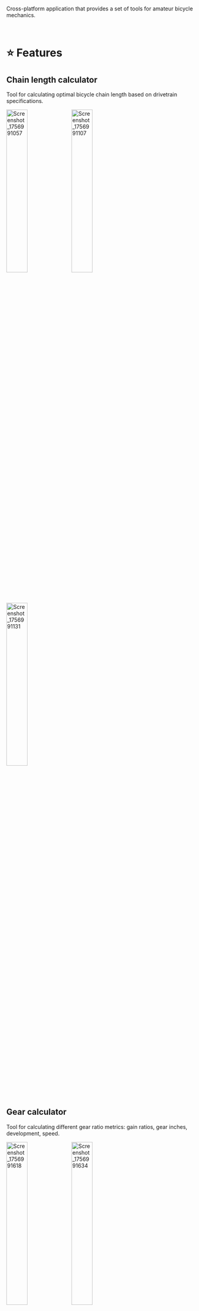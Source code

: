 </br>

Cross-platform application that provides a set of tools for amateur bicycle mechanics.

</br>

# :star: Features

## Chain length calculator

Tool for calculating optimal bicycle chain length based on drivetrain specifications.

<img width="33%" alt="Screenshot_1756991057" src="https://github.com/user-attachments/assets/37081dcc-28c5-4a64-bcdc-ddcedb78bf27" />
<img width="33%" alt="Screenshot_1756991107" src="https://github.com/user-attachments/assets/5d11a3ea-8c86-4dce-835e-202e0194a801" />
<img width="33%" alt="Screenshot_1756991131" src="https://github.com/user-attachments/assets/e8357266-c5a5-4c7c-aab7-79d378d8c382" />


## Gear calculator

Tool for calculating different gear ratio metrics: gain ratios, gear inches, development, speed.

<img width="33%" alt="Screenshot_1756991618" src="https://github.com/user-attachments/assets/5b700ca1-703d-4196-b126-9b9e36f1dd62" />
<img width="33%" alt="Screenshot_1756991634" src="https://github.com/user-attachments/assets/f0955152-0dc4-4267-83fb-3a7b4781bba3" />
<img width="33%" alt="Screenshot_1756991659" src="https://github.com/user-attachments/assets/489120b8-93a6-43ba-84f4-1075903dd41c" />

## Spoke length calculator

Tool for calculating proper spoke length for wheel building.

<img width="33%" alt="Screenshot_1756991946" src="https://github.com/user-attachments/assets/d7aabd0b-ffa2-4449-a50d-843a118bb6a9" />
<img width="33%" alt="Screenshot_1756992053" src="https://github.com/user-attachments/assets/d7b7eb2d-3000-4b70-b418-2d4c5990dd17" />
<img width="33%" alt="Screenshot_1756991969" src="https://github.com/user-attachments/assets/f881392e-160a-4a6c-ad41-1a7d86a4407b" />

# :rocket: Tech Stack

- **Frontend**: Avalonia ([Avalonia](https://github.com/AvaloniaUI/Avalonia)), Semi Avalonia ([Semi.Avalonia](https://github.com/irihitech/Semi.Avalonia))
- **Backend**: .NET 9 (C#), MVVM
